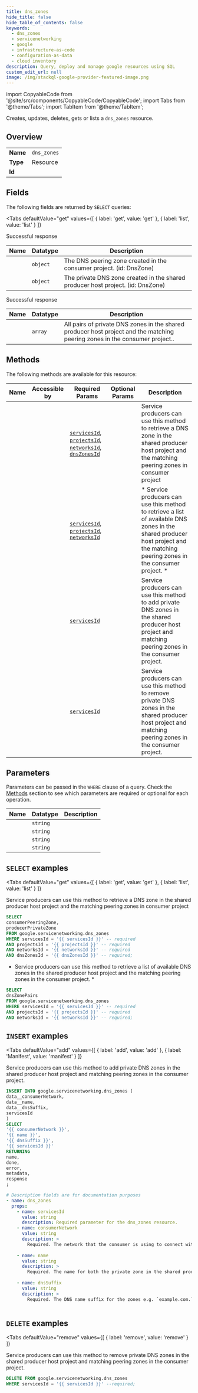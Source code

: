 ```yaml
--- 
title: dns_zones
hide_title: false
hide_table_of_contents: false
keywords:
  - dns_zones
  - servicenetworking
  - google
  - infrastructure-as-code
  - configuration-as-data
  - cloud inventory
description: Query, deploy and manage google resources using SQL
custom_edit_url: null
image: /img/stackql-google-provider-featured-image.png
---
```


import CopyableCode from '@site/src/components/CopyableCode/CopyableCode';
import Tabs from '@theme/Tabs';
import TabItem from '@theme/TabItem';

Creates, updates, deletes, gets or lists a <code>dns_zones</code> resource.

## Overview
<table><tbody>
<tr><td><b>Name</b></td><td><code>dns_zones</code></td></tr>
<tr><td><b>Type</b></td><td>Resource</td></tr>
<tr><td><b>Id</b></td><td><CopyableCode code="google.servicenetworking.dns_zones" /></td></tr>
</tbody></table>

## Fields

The following fields are returned by `SELECT` queries:

<Tabs
    defaultValue="get"
    values={[
        { label: 'get', value: 'get' },
        { label: 'list', value: 'list' }
    ]}
>
<TabItem value="get">

Successful response

<table>
<thead>
    <tr>
    <th>Name</th>
    <th>Datatype</th>
    <th>Description</th>
    </tr>
</thead>
<tbody>
<tr>
    <td><CopyableCode code="consumerPeeringZone" /></td>
    <td><code>object</code></td>
    <td>The DNS peering zone created in the consumer project. (id: DnsZone)</td>
</tr>
<tr>
    <td><CopyableCode code="producerPrivateZone" /></td>
    <td><code>object</code></td>
    <td>The private DNS zone created in the shared producer host project. (id: DnsZone)</td>
</tr>
</tbody>
</table>
</TabItem>
<TabItem value="list">

Successful response

<table>
<thead>
    <tr>
    <th>Name</th>
    <th>Datatype</th>
    <th>Description</th>
    </tr>
</thead>
<tbody>
<tr>
    <td><CopyableCode code="dnsZonePairs" /></td>
    <td><code>array</code></td>
    <td>All pairs of private DNS zones in the shared producer host project and the matching peering zones in the consumer project..</td>
</tr>
</tbody>
</table>
</TabItem>
</Tabs>

## Methods

The following methods are available for this resource:

<table>
<thead>
    <tr>
    <th>Name</th>
    <th>Accessible by</th>
    <th>Required Params</th>
    <th>Optional Params</th>
    <th>Description</th>
    </tr>
</thead>
<tbody>
<tr>
    <td><a href="#get"><CopyableCode code="get" /></a></td>
    <td><CopyableCode code="select" /></td>
    <td><a href="#parameter-servicesId"><code>servicesId</code></a>, <a href="#parameter-projectsId"><code>projectsId</code></a>, <a href="#parameter-networksId"><code>networksId</code></a>, <a href="#parameter-dnsZonesId"><code>dnsZonesId</code></a></td>
    <td></td>
    <td>Service producers can use this method to retrieve a DNS zone in the shared producer host project and the matching peering zones in consumer project</td>
</tr>
<tr>
    <td><a href="#list"><CopyableCode code="list" /></a></td>
    <td><CopyableCode code="select" /></td>
    <td><a href="#parameter-servicesId"><code>servicesId</code></a>, <a href="#parameter-projectsId"><code>projectsId</code></a>, <a href="#parameter-networksId"><code>networksId</code></a></td>
    <td></td>
    <td>* Service producers can use this method to retrieve a list of available DNS zones in the shared producer host project and the matching peering zones in the consumer project. *</td>
</tr>
<tr>
    <td><a href="#add"><CopyableCode code="add" /></a></td>
    <td><CopyableCode code="insert" /></td>
    <td><a href="#parameter-servicesId"><code>servicesId</code></a></td>
    <td></td>
    <td>Service producers can use this method to add private DNS zones in the shared producer host project and matching peering zones in the consumer project.</td>
</tr>
<tr>
    <td><a href="#remove"><CopyableCode code="remove" /></a></td>
    <td><CopyableCode code="delete" /></td>
    <td><a href="#parameter-servicesId"><code>servicesId</code></a></td>
    <td></td>
    <td>Service producers can use this method to remove private DNS zones in the shared producer host project and matching peering zones in the consumer project.</td>
</tr>
</tbody>
</table>

## Parameters

Parameters can be passed in the `WHERE` clause of a query. Check the [Methods](#methods) section to see which parameters are required or optional for each operation.

<table>
<thead>
    <tr>
    <th>Name</th>
    <th>Datatype</th>
    <th>Description</th>
    </tr>
</thead>
<tbody>
<tr id="parameter-dnsZonesId">
    <td><CopyableCode code="dnsZonesId" /></td>
    <td><code>string</code></td>
    <td></td>
</tr>
<tr id="parameter-networksId">
    <td><CopyableCode code="networksId" /></td>
    <td><code>string</code></td>
    <td></td>
</tr>
<tr id="parameter-projectsId">
    <td><CopyableCode code="projectsId" /></td>
    <td><code>string</code></td>
    <td></td>
</tr>
<tr id="parameter-servicesId">
    <td><CopyableCode code="servicesId" /></td>
    <td><code>string</code></td>
    <td></td>
</tr>
</tbody>
</table>

## `SELECT` examples

<Tabs
    defaultValue="get"
    values={[
        { label: 'get', value: 'get' },
        { label: 'list', value: 'list' }
    ]}
>
<TabItem value="get">

Service producers can use this method to retrieve a DNS zone in the shared producer host project and the matching peering zones in consumer project

```sql
SELECT
consumerPeeringZone,
producerPrivateZone
FROM google.servicenetworking.dns_zones
WHERE servicesId = '{{ servicesId }}' -- required
AND projectsId = '{{ projectsId }}' -- required
AND networksId = '{{ networksId }}' -- required
AND dnsZonesId = '{{ dnsZonesId }}' -- required;
```
</TabItem>
<TabItem value="list">

* Service producers can use this method to retrieve a list of available DNS zones in the shared producer host project and the matching peering zones in the consumer project. *

```sql
SELECT
dnsZonePairs
FROM google.servicenetworking.dns_zones
WHERE servicesId = '{{ servicesId }}' -- required
AND projectsId = '{{ projectsId }}' -- required
AND networksId = '{{ networksId }}' -- required;
```
</TabItem>
</Tabs>


## `INSERT` examples

<Tabs
    defaultValue="add"
    values={[
        { label: 'add', value: 'add' },
        { label: 'Manifest', value: 'manifest' }
    ]}
>
<TabItem value="add">

Service producers can use this method to add private DNS zones in the shared producer host project and matching peering zones in the consumer project.

```sql
INSERT INTO google.servicenetworking.dns_zones (
data__consumerNetwork,
data__name,
data__dnsSuffix,
servicesId
)
SELECT 
'{{ consumerNetwork }}',
'{{ name }}',
'{{ dnsSuffix }}',
'{{ servicesId }}'
RETURNING
name,
done,
error,
metadata,
response
;
```
</TabItem>
<TabItem value="manifest">

```yaml
# Description fields are for documentation purposes
- name: dns_zones
  props:
    - name: servicesId
      value: string
      description: Required parameter for the dns_zones resource.
    - name: consumerNetwork
      value: string
      description: >
        Required. The network that the consumer is using to connect with services. Must be in the form of projects/{project}/global/networks/{network} {project} is the project number, as in '12345' {network} is the network name.
        
    - name: name
      value: string
      description: >
        Required. The name for both the private zone in the shared producer host project and the peering zone in the consumer project. Must be unique within both projects. The name must be 1-63 characters long, must begin with a letter, end with a letter or digit, and only contain lowercase letters, digits or dashes.
        
    - name: dnsSuffix
      value: string
      description: >
        Required. The DNS name suffix for the zones e.g. `example.com.`. Cloud DNS requires that a DNS suffix ends with a trailing dot.
        
```
</TabItem>
</Tabs>


## `DELETE` examples

<Tabs
    defaultValue="remove"
    values={[
        { label: 'remove', value: 'remove' }
    ]}
>
<TabItem value="remove">

Service producers can use this method to remove private DNS zones in the shared producer host project and matching peering zones in the consumer project.

```sql
DELETE FROM google.servicenetworking.dns_zones
WHERE servicesId = '{{ servicesId }}' --required;
```
</TabItem>
</Tabs>
